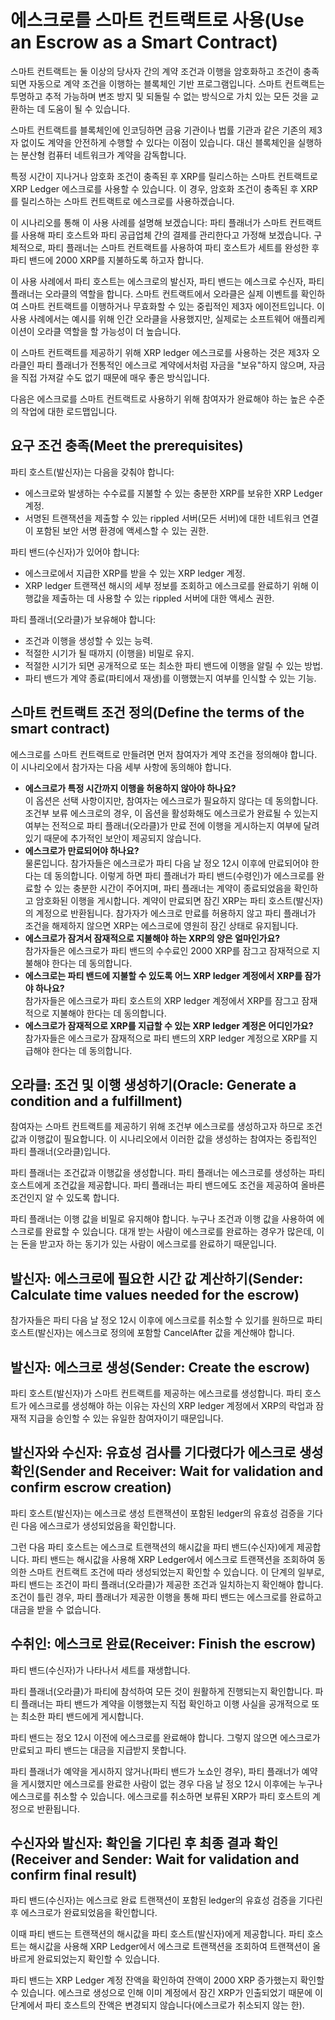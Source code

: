 # 에스크로를 스마트 컨트랙트로 사용(Use an Escrow as a Smart Contract)

스마트 컨트랙트는 둘 이상의 당사자 간의 계약 조건과 이행을 암호화하고 조건이 충족되면 자동으로 계약 조건을 이행하는 블록체인 기반 프로그램입니다. 스마트 컨트랙트는 투명하고 추적 가능하며 변조 방지 및 되돌릴 수 없는 방식으로 가치 있는 모든 것을 교환하는 데 도움이 될 수 있습니다.

스마트 컨트랙트를 블록체인에 인코딩하면 금융 기관이나 법률 기관과 같은 기존의 제3자 없이도 계약을 안전하게 수행할 수 있다는 이점이 있습니다. 대신 블록체인을 실행하는 분산형 컴퓨터 네트워크가 계약을 감독합니다.

특정 시간이 지나거나 암호화 조건이 충족된 후 XRP를 릴리스하는 스마트 컨트랙트로 XRP Ledger 에스크로를 사용할 수 있습니다. 이 경우, 암호화 조건이 충족된 후 XRP를 릴리스하는 스마트 컨트랙트로 에스크로를 사용하겠습니다.

이 시나리오를 통해 이 사용 사례를 설명해 보겠습니다: 파티 플래너가 스마트 컨트랙트를 사용해 파티 호스트와 파티 공급업체 간의 결제를 관리한다고 가정해 보겠습니다. 구체적으로, 파티 플래너는 스마트 컨트랙트를 사용하여 파티 호스트가 세트를 완성한 후 파티 밴드에 2000 XRP를 지불하도록 하고자 합니다.

이 사용 사례에서 파티 호스트는 에스크로의 발신자, 파티 밴드는 에스크로 수신자, 파티 플래너는 오라클의 역할을 합니다. 스마트 컨트랙트에서 오라클은 실제 이벤트를 확인하여 스마트 컨트랙트를 이행하거나 무효화할 수 있는 중립적인 제3자 에이전트입니다. 이 사용 사례에서는 예시를 위해 인간 오라클을 사용했지만, 실제로는 소프트웨어 애플리케이션이 오라클 역할을 할 가능성이 더 높습니다.

이 스마트 컨트랙트를 제공하기 위해 XRP ledger 에스크로를 사용하는 것은 제3자 오라클인 파티 플래너가 전통적인 에스크로 계약에서처럼 자금을 "보유"하지 않으며, 자금을 직접 가져갈 수도 없기 때문에 매우 좋은 방식입니다.

다음은 에스크로를 스마트 컨트랙트로 사용하기 위해 참여자가 완료해야 하는 높은 수준의 작업에 대한 로드맵입니다.

## 요구 조건 충족(Meet the prerequisites)&#x20;

파티 호스트(발신자)는 다음을 갖춰야 합니다:

* 에스크로와 발생하는 수수료를 지불할 수 있는 충분한 XRP를 보유한 XRP Ledger 계정.
* 서명된 트랜잭션을 제출할 수 있는 rippled 서버(모든 서버)에 대한 네트워크 연결이 포함된 보안 서명 환경에 액세스할 수 있는 권한.

파티 밴드(수신자)가 있어야 합니다:

* 에스크로에서 지급한 XRP를 받을 수 있는 XRP ledger 계정.
* XRP ledger 트랜잭션 해시의 세부 정보를 조회하고 에스크로를 완료하기 위해 이행값을 제출하는 데 사용할 수 있는 rippled 서버에 대한 액세스 권한.

파티 플래너(오라클)가 보유해야 합니다:

* 조건과 이행을 생성할 수 있는 능력.
* 적절한 시기가 될 때까지 (이행을) 비밀로 유지.
* 적절한 시기가 되면 공개적으로 또는 최소한 파티 밴드에 이행을 알릴 수 있는 방법.
* 파티 밴드가 계약 종료(파티에서 재생)를 이행했는지 여부를 인식할 수 있는 기능.

## 스마트 컨트랙트 조건 정의(Define the terms of the smart contract)&#x20;

에스크로를 스마트 컨트랙트로 만들려면 먼저 참여자가 계약 조건을 정의해야 합니다. 이 시나리오에서 참가자는 다음 세부 사항에 동의해야 합니다.

* **에스크로가 특정 시간까지 이행을 허용하지 않아야 하나요?**\
  이 옵션은 선택 사항이지만, 참여자는 에스크로가 필요하지 않다는 데 동의합니다. 조건부 보류 에스크로의 경우, 이 옵션을 활성화해도 에스크로가 완료될 수 있는지 여부는 전적으로 파티 플래너(오라클)가 만료 전에 이행을 게시하는지 여부에 달려 있기 때문에 추가적인 보안이 제공되지 않습니다.
* **에스크로가 만료되어야 하나요?**\
  물론입니다. 참가자들은 에스크로가 파티 다음 날 정오 12시 이후에 만료되어야 한다는 데 동의합니다. 이렇게 하면 파티 플래너가 파티 밴드(수령인)가 에스크로를 완료할 수 있는 충분한 시간이 주어지며, 파티 플래너는 계약이 종료되었음을 확인하고 암호화된 이행을 게시합니다. 계약이 만료되면 잠긴 XRP는 파티 호스트(발신자)의 계정으로 반환됩니다. 참가자가 에스크로 만료를 허용하지 않고 파티 플래너가 조건을 해제하지 않으면 XRP는 에스크로에 영원히 잠긴 상태로 유지됩니다.
* **에스크로가 잠겨서 잠재적으로 지불해야 하는 XRP의 양은 얼마인가요?**\
  참가자들은 에스크로가 파티 밴드의 수수료인 2000 XRP를 잠그고 잠재적으로 지불해야 한다는 데 동의합니다.&#x20;
* **에스크로는 파티 밴드에 지불할 수 있도록 어느 XRP ledger 계정에서 XRP를 잠가야 하나요?**\
  참가자들은 에스크로가 파티 호스트의 XRP ledger 계정에서 XRP를 잠그고 잠재적으로 지불해야 한다는 데 동의합니다.
* **에스크로가 잠재적으로 XRP를 지급할 수 있는 XRP ledger 계정은 어디인가요?**\
  참가자들은 에스크로가 잠재적으로 파티 밴드의 XRP ledger 계정으로 XRP를 지급해야 한다는 데 동의합니다.

## 오라클: 조건 및 이행 생성하기(Oracle: Generate a condition and a fulfillment)&#x20;

참여자는 스마트 컨트랙트를 제공하기 위해 조건부 에스크로를 생성하고자 하므로 조건값과 이행값이 필요합니다. 이 시나리오에서 이러한 값을 생성하는 참여자는 중립적인 파티 플래너(오라클)입니다.

파티 플래너는 조건값과 이행값을 생성합니다. 파티 플래너는 에스크로를 생성하는 파티 호스트에게 조건값을 제공합니다. 파티 플래너는 파티 밴드에도 조건을 제공하여 올바른 조건인지 알 수 있도록 합니다.

파티 플래너는 이행 값을 비밀로 유지해야 합니다. 누구나 조건과 이행 값을 사용하여 에스크로를 완료할 수 있습니다. 대개 받는 사람이 에스크로를 완료하는 경우가 많은데, 이는 돈을 받고자 하는 동기가 있는 사람이 에스크로를 완료하기 때문입니다.

## 발신자: 에스크로에 필요한 시간 값 계산하기(Sender: Calculate time values needed for the escrow)&#x20;

참가자들은 파티 다음 날 정오 12시 이후에 에스크로를 취소할 수 있기를 원하므로 파티 호스트(발신자)는 에스크로 정의에 포함할 CancelAfter 값을 계산해야 합니다.

## 발신자: 에스크로 생성(Sender: Create the escrow)&#x20;

파티 호스트(발신자)가 스마트 컨트랙트를 제공하는 에스크로를 생성합니다. 파티 호스트가 에스크로를 생성해야 하는 이유는 자신의 XRP ledger 계정에서 XRP의 락업과 잠재적 지급을 승인할 수 있는 유일한 참여자이기 때문입니다.

## 발신자와 수신자: 유효성 검사를 기다렸다가 에스크로 생성 확인(Sender and Receiver: Wait for validation and confirm escrow creation)&#x20;

파티 호스트(발신자)는 에스크로 생성 트랜잭션이 포함된 ledger의 유효성 검증을 기다린 다음 에스크로가 생성되었음을 확인합니다.

그런 다음 파티 호스트는 에스크로 트랜잭션의 해시값을 파티 밴드(수신자)에게 제공합니다. 파티 밴드는 해시값을 사용해 XRP Ledger에서 에스크로 트랜잭션을 조회하여 동의한 스마트 컨트랙트 조건에 따라 생성되었는지 확인할 수 있습니다. 이 단계의 일부로, 파티 밴드는 조건이 파티 플래너(오라클)가 제공한 조건과 일치하는지 확인해야 합니다. 조건이 틀린 경우, 파티 플래너가 제공한 이행을 통해 파티 밴드는 에스크로를 완료하고 대금을 받을 수 없습니다.

## 수취인: 에스크로 완료(Receiver: Finish the escrow)&#x20;

파티 밴드(수신자)가 나타나서 세트를 재생합니다.

파티 플래너(오라클)가 파티에 참석하여 모든 것이 원활하게 진행되는지 확인합니다. 파티 플래너는 파티 밴드가 계약을 이행했는지 직접 확인하고 이행 사실을 공개적으로 또는 최소한 파티 밴드에게 게시합니다.

파티 밴드는 정오 12시 이전에 에스크로를 완료해야 합니다. 그렇지 않으면 에스크로가 만료되고 파티 밴드는 대금을 지급받지 못합니다.

파티 플래너가 예약을 게시하지 않거나(파티 밴드가 노쇼인 경우), 파티 플래너가 예약을 게시했지만 에스크로를 완료한 사람이 없는 경우 다음 날 정오 12시 이후에는 누구나 에스크로를 취소할 수 있습니다. 에스크로를 취소하면 보류된 XRP가 파티 호스트의 계정으로 반환됩니다.

## 수신자와 발신자: 확인을 기다린 후 최종 결과 확인(Receiver and Sender: Wait for validation and confirm final result)&#x20;

파티 밴드(수신자)는 에스크로 완료 트랜잭션이 포함된 ledger의 유효성 검증을 기다린 후 에스크로가 완료되었음을 확인합니다.

이때 파티 밴드는 트랜잭션의 해시값을 파티 호스트(발신자)에게 제공합니다. 파티 호스트는 해시값을 사용해 XRP Ledger에서 에스크로 트랜잭션을 조회하여 트랜잭션이 올바르게 완료되었는지 확인할 수 있습니다.

파티 밴드는 XRP Ledger 계정 잔액을 확인하여 잔액이 2000 XRP 증가했는지 확인할 수 있습니다. 에스크로 생성으로 인해 이미 계정에서 잠긴 XRP가 인출되었기 때문에 이 단계에서 파티 호스트의 잔액은 변경되지 않습니다(에스크로가 취소되지 않는 한).
